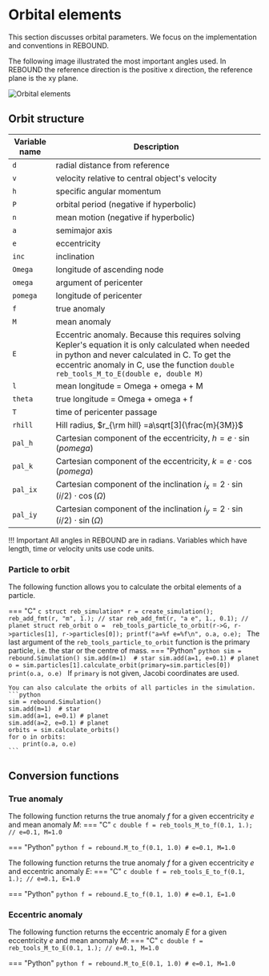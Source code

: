 # Orbital elements

This section discusses orbital parameters.
We focus on the implementation and conventions in REBOUND.


The following image illustrated the most important angles used.
In REBOUND the reference direction is the positive x direction, the reference plane
is the xy plane.

![Orbital elements](img/orbit.png "Image from wikipedia. CC-BY-SA-3.")

## Orbit structure 

Variable name   | Description
--------------- | ------------
`d`             | radial distance from reference 
`v`             | velocity relative to central object's velocity
`h`             | specific angular momentum
`P`             | orbital period (negative if hyperbolic)
`n`             | mean motion    (negative if hyperbolic)
`a`             | semimajor axis
`e`             | eccentricity
`inc`           | inclination
`Omega`         | longitude of ascending node
`omega`         | argument of pericenter
`pomega`        | longitude of pericenter
`f`             | true anomaly
`M`             | mean anomaly
`E`             | Eccentric anomaly. Because this requires solving Kepler's equation it is only calculated when needed in python and never calculated in C. To get the eccentric anomaly in C, use the function `double reb_tools_M_to_E(double e, double M)`
`l`             | mean longitude = Omega + omega + M
`theta`         | true longitude = Omega + omega + f
`T`             | time of pericenter passage
`rhill`         | Hill radius, $r_{\rm hill} =a\sqrt[3]{\frac{m}{3M}}$
`pal_h`         | Cartesian component of the eccentricity, $h = e\cdot \sin(pomega)$
`pal_k`         | Cartesian component of the eccentricity, $k = e\cdot \cos(pomega)$
`pal_ix`        | Cartesian component of the inclination $i_x = 2\cdot \sin(i/2)\cdot \cos(\Omega)$
`pal_iy`        | Cartesian component of the inclination $i_y = 2\cdot \sin(i/2)\cdot \sin(\Omega)$

!!! Important
    All angles in REBOUND are in radians. 
    Variables which have length, time or velocity units use code units.

### Particle to orbit

The following function allows you to calculate the orbital elements of a particle.

=== "C"
    ```c
    struct reb_simulation* r = create_simulation();
    reb_add_fmt(r, "m", 1.); // star
    reb_add_fmt(r, "a e", 1., 0.1); // planet
    struct reb_orbit o =  reb_tools_particle_to_orbit(r->G, r->particles[1], r->particles[0]);
    printf("a=%f e=%f\n", o.a, o.e);
    ```
    The last argument of the `reb_tools_particle_to_orbit` function is the primary particle, i.e. the star or the centre of mass. 
=== "Python"
    ```python
    sim = rebound.Simulation()
    sim.add(m=1)  # star
    sim.add(a=1, e=0.1) # planet
    o = sim.particles[1].calculate_orbit(primary=sim.particles[0])
    print(o.a, o.e)
    ```
    If `primary` is not given, Jacobi coordinates are used.
    
    You can also calculate the orbits of all particles in the simulation. 
    ```python
    sim = rebound.Simulation()
    sim.add(m=1)  # star
    sim.add(a=1, e=0.1) # planet
    sim.add(a=2, e=0.1) # planet
    orbits = sim.calculate_orbits()
    for o in orbits:
        print(o.a, o.e)
    ```


## Conversion functions
### True anomaly

The following function returns the true anomaly $f$ for a given eccentricity $e$ and mean anomaly $M$:
=== "C"
    ```c
    double f = reb_tools_M_to_f(0.1, 1.); // e=0.1, M=1.0
    ```

=== "Python"
    ```python
    f = rebound.M_to_f(0.1, 1.0) # e=0.1, M=1.0
    ```


The following function returns the true anomaly $f$ for a given eccentricity $e$ and eccentric anomaly $E$:
=== "C"
    ```c
    double f = reb_tools_E_to_f(0.1, 1.); // e=0.1, E=1.0
    ```

=== "Python"
    ```python
    f = rebound.E_to_f(0.1, 1.0) # e=0.1, E=1.0
    ```

### Eccentric anomaly

The following function returns the eccentric anomaly $E$ for a given eccentricity $e$ and mean anomaly $M$:
=== "C"
    ```c
    double f = reb_tools_M_to_E(0.1, 1.); // e=0.1, M=1.0
    ```

=== "Python"
    ```python
    f = rebound.M_to_E(0.1, 1.0) # e=0.1, M=1.0
    ```
